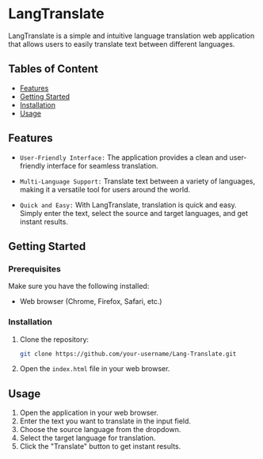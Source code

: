 # LangTranslate

LangTranslate is a simple and intuitive language translation web application that allows users to easily translate text between different languages.

## Tables of Content

- [Features](#features)
- [Getting Started](#getting-started)
- [Installation](#installation)
- [Usage](#usage)

## Features

- `User-Friendly Interface:` The application provides a clean and user-friendly interface for seamless translation.

- `Multi-Language Support:` Translate text between a variety of languages, making it a versatile tool for users around the world.

- `Quick and Easy:` With LangTranslate, translation is quick and easy. Simply enter the text, select the source and target languages, and get instant results.

## Getting Started

### Prerequisites

Make sure you have the following installed:

- Web browser (Chrome, Firefox, Safari, etc.)

### Installation

1. Clone the repository:

   ```bash
   git clone https://github.com/your-username/Lang-Translate.git
   ```

1. Open the `index.html` file in your web browser.

## Usage

1. Open the application in your web browser.
1. Enter the text you want to translate in the input field.
1. Choose the source language from the dropdown.
1. Select the target language for translation.
1. Click the "Translate" button to get instant results.
